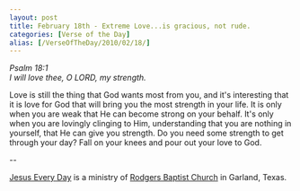 ```yaml
---
layout: post
title: February 18th - Extreme Love...is gracious, not rude.
categories: [Verse of the Day]
alias: [/VerseOfTheDay/2010/02/18/]
---
```


_Psalm 18:1  
I will love thee, O LORD, my strength._

Love is still the thing that God wants most from you, and it's
interesting that it is love for God that will bring you the most
strength in your life. It is only when you are weak that He can
become strong on your behalf. It's only when you are lovingly
clinging to Him, understanding that you are nothing in yourself, that
He can give you strength. Do you need some strength to get through
your day? Fall on your knees and pour out your love to God.

 --

<a href=http://jesuseveryday.net>Jesus Every Day</a> is a ministry of <a href=http://rodgersbaptist.net>Rodgers Baptist Church</a> in Garland, Texas.
